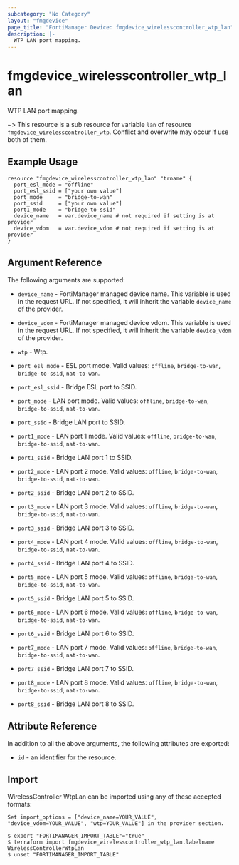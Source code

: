```yaml
---
subcategory: "No Category"
layout: "fmgdevice"
page_title: "FortiManager Device: fmgdevice_wirelesscontroller_wtp_lan"
description: |-
  WTP LAN port mapping.
---
```


# fmgdevice_wirelesscontroller_wtp_lan
WTP LAN port mapping.

~> This resource is a sub resource for variable `lan` of resource `fmgdevice_wirelesscontroller_wtp`. Conflict and overwrite may occur if use both of them.



## Example Usage

```hcl
resource "fmgdevice_wirelesscontroller_wtp_lan" "trname" {
  port_esl_mode = "offline"
  port_esl_ssid = ["your own value"]
  port_mode     = "bridge-to-wan"
  port_ssid     = ["your own value"]
  port1_mode    = "bridge-to-ssid"
  device_name   = var.device_name # not required if setting is at provider
  device_vdom   = var.device_vdom # not required if setting is at provider
}
```

## Argument Reference


The following arguments are supported:

* `device_name` - FortiManager managed device name. This variable is used in the request URL. If not specified, it will inherit the variable `device_name` of the provider.
* `device_vdom` - FortiManager managed device vdom. This variable is used in the request URL. If not specified, it will inherit the variable `device_vdom` of the provider.
* `wtp` - Wtp.

* `port_esl_mode` - ESL port mode. Valid values: `offline`, `bridge-to-wan`, `bridge-to-ssid`, `nat-to-wan`.

* `port_esl_ssid` - Bridge ESL port to SSID.
* `port_mode` - LAN port mode. Valid values: `offline`, `bridge-to-wan`, `bridge-to-ssid`, `nat-to-wan`.

* `port_ssid` - Bridge LAN port to SSID.
* `port1_mode` - LAN port 1 mode. Valid values: `offline`, `bridge-to-wan`, `bridge-to-ssid`, `nat-to-wan`.

* `port1_ssid` - Bridge LAN port 1 to SSID.
* `port2_mode` - LAN port 2 mode. Valid values: `offline`, `bridge-to-wan`, `bridge-to-ssid`, `nat-to-wan`.

* `port2_ssid` - Bridge LAN port 2 to SSID.
* `port3_mode` - LAN port 3 mode. Valid values: `offline`, `bridge-to-wan`, `bridge-to-ssid`, `nat-to-wan`.

* `port3_ssid` - Bridge LAN port 3 to SSID.
* `port4_mode` - LAN port 4 mode. Valid values: `offline`, `bridge-to-wan`, `bridge-to-ssid`, `nat-to-wan`.

* `port4_ssid` - Bridge LAN port 4 to SSID.
* `port5_mode` - LAN port 5 mode. Valid values: `offline`, `bridge-to-wan`, `bridge-to-ssid`, `nat-to-wan`.

* `port5_ssid` - Bridge LAN port 5 to SSID.
* `port6_mode` - LAN port 6 mode. Valid values: `offline`, `bridge-to-wan`, `bridge-to-ssid`, `nat-to-wan`.

* `port6_ssid` - Bridge LAN port 6 to SSID.
* `port7_mode` - LAN port 7 mode. Valid values: `offline`, `bridge-to-wan`, `bridge-to-ssid`, `nat-to-wan`.

* `port7_ssid` - Bridge LAN port 7 to SSID.
* `port8_mode` - LAN port 8 mode. Valid values: `offline`, `bridge-to-wan`, `bridge-to-ssid`, `nat-to-wan`.

* `port8_ssid` - Bridge LAN port 8 to SSID.


## Attribute Reference

In addition to all the above arguments, the following attributes are exported:
* `id` - an identifier for the resource.

## Import

WirelessController WtpLan can be imported using any of these accepted formats:
```
Set import_options = ["device_name=YOUR_VALUE", "device_vdom=YOUR_VALUE", "wtp=YOUR_VALUE"] in the provider section.

$ export "FORTIMANAGER_IMPORT_TABLE"="true"
$ terraform import fmgdevice_wirelesscontroller_wtp_lan.labelname WirelessControllerWtpLan
$ unset "FORTIMANAGER_IMPORT_TABLE"
```

